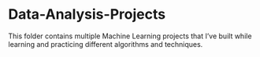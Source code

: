 # Data-Analysis-Projects
This folder contains multiple Machine Learning projects that I’ve built while learning and practicing different algorithms and techniques.
